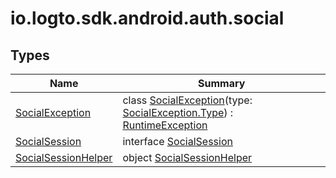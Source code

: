 # io.logto.sdk.android.auth.social

## Types

| Name                                                   | Summary                                                                                                                                                                                                                  |
| ------------------------------------------------------ | ------------------------------------------------------------------------------------------------------------------------------------------------------------------------------------------------------------------------ |
| [SocialException](-social-exception/index.md)          | class [SocialException](-social-exception/index.md)(type: [SocialException.Type](-social-exception/-type/index.md)) : [RuntimeException](https://developer.android.com/reference/kotlin/java/lang/RuntimeException.html) |
| [SocialSession](-social-session/index.md)              | interface [SocialSession](-social-session/index.md)                                                                                                                                                                      |
| [SocialSessionHelper](-social-session-helper/index.md) | object [SocialSessionHelper](-social-session-helper/index.md)                                                                                                                                                            |

